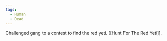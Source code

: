 ```yaml
---
tags:
  - Human
  - Dead
---
```


Challenged gang to a contest to find the red yeti. [[Hunt For The Red Yeti]].